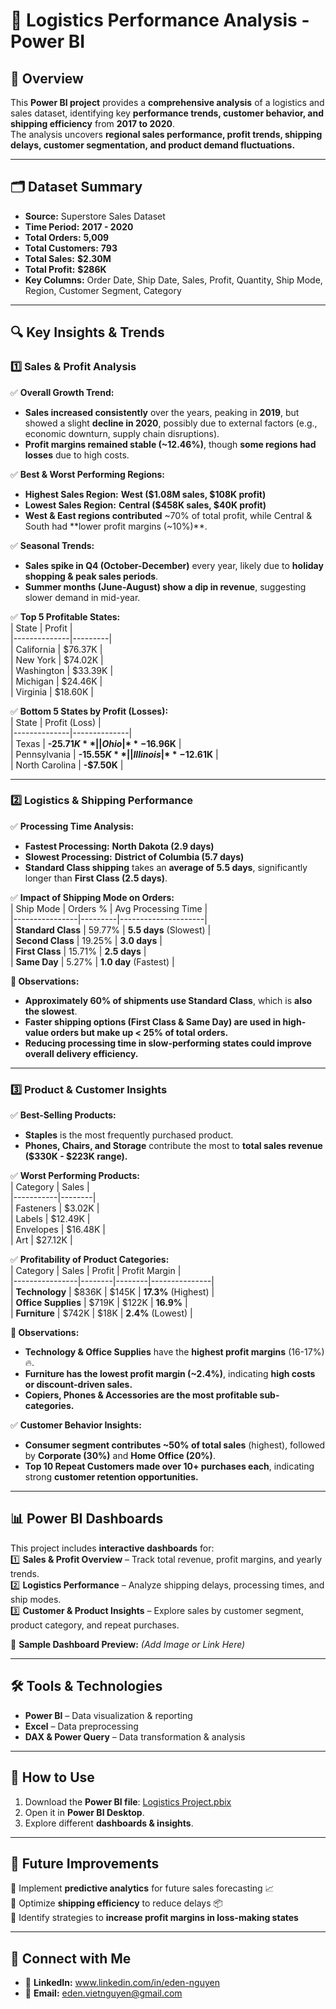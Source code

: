 # 🚛 Logistics Performance Analysis - Power BI

## 📌 Overview  
This **Power BI project** provides a **comprehensive analysis** of a logistics and sales dataset, identifying key **performance trends, customer behavior, and shipping efficiency** from **2017 to 2020**.  
The analysis uncovers **regional sales performance, profit trends, shipping delays, customer segmentation, and product demand fluctuations.**  

---

## 🗂️ Dataset Summary  
- **Source:** Superstore Sales Dataset  
- **Time Period:** **2017 - 2020**  
- **Total Orders:** **5,009**  
- **Total Customers:** **793**  
- **Total Sales:** **$2.30M**  
- **Total Profit:** **$286K**  
- **Key Columns:** Order Date, Ship Date, Sales, Profit, Quantity, Ship Mode, Region, Customer Segment, Category  

---

## 🔍 Key Insights & Trends  

### 1️⃣ **Sales & Profit Analysis**
✅ **Overall Growth Trend:**  
- **Sales increased consistently** over the years, peaking in **2019**, but showed a slight **decline in 2020**, possibly due to external factors (e.g., economic downturn, supply chain disruptions).  
- **Profit margins remained stable (~12.46%)**, though **some regions had losses** due to high costs.  

✅ **Best & Worst Performing Regions:**  
- **Highest Sales Region:** **West ($1.08M sales, $108K profit)**  
- **Lowest Sales Region:** **Central ($458K sales, $40K profit)**  
- **West & East regions contributed** ~70% of total profit, while Central & South had **lower profit margins (~10%)**.  

✅ **Seasonal Trends:**  
- **Sales spike in Q4 (October-December)** every year, likely due to **holiday shopping & peak sales periods**.  
- **Summer months (June-August) show a dip in revenue**, suggesting slower demand in mid-year.  

✅ **Top 5 Profitable States:**  
| State         | Profit  |  
|--------------|---------|  
| California   | $76.37K |  
| New York     | $74.02K |  
| Washington   | $33.39K |  
| Michigan     | $24.46K |  
| Virginia     | $18.60K |  

✅ **Bottom 5 States by Profit (Losses):**  
| State         | Profit (Loss) |  
|--------------|--------------|  
| Texas        | **-$25.71K**  |  
| Ohio         | **-$16.96K**  |  
| Pennsylvania | **-$15.55K**  |  
| Illinois     | **-$12.61K**  |  
| North Carolina | **-$7.50K**  |  

---

### 2️⃣ **Logistics & Shipping Performance**
✅ **Processing Time Analysis:**  
- **Fastest Processing:** **North Dakota (2.9 days)**  
- **Slowest Processing:** **District of Columbia (5.7 days)**  
- **Standard Class shipping** takes an **average of 5.5 days**, significantly longer than **First Class (2.5 days)**.  

✅ **Impact of Shipping Mode on Orders:**  
| Ship Mode       | Orders % | Avg Processing Time |  
|----------------|---------|---------------------|  
| **Standard Class** | 59.77%  | **5.5 days** (Slowest) |  
| **Second Class**   | 19.25%  | **3.0 days** |  
| **First Class**    | 15.71%  | **2.5 days** |  
| **Same Day**       | 5.27%   | **1.0 day** (Fastest) |  

**🔹 Observations:**  
- **Approximately 60% of shipments use Standard Class**, which is **also the slowest**.  
- **Faster shipping options (First Class & Same Day) are used in high-value orders but make up < 25% of total orders.**  
- **Reducing processing time in slow-performing states could improve overall delivery efficiency.**  

---

### 3️⃣ **Product & Customer Insights**
✅ **Best-Selling Products:**  
- **Staples** is the most frequently purchased product.  
- **Phones, Chairs, and Storage** contribute the most to **total sales revenue ($330K - $223K range).**  

✅ **Worst Performing Products:**  
| Category   | Sales |  
|-----------|--------|  
| Fasteners | $3.02K |  
| Labels    | $12.49K |  
| Envelopes | $16.48K |  
| Art       | $27.12K |  

✅ **Profitability of Product Categories:**  
| Category        | Sales   | Profit | Profit Margin |  
|----------------|--------|--------|---------------|  
| **Technology** | $836K  | $145K  | **17.3%** (Highest) |  
| **Office Supplies** | $719K  | $122K  | **16.9%** |  
| **Furniture** | $742K  | $18K   | **2.4%** (Lowest) |  

**🔹 Observations:**  
- **Technology & Office Supplies** have the **highest profit margins** (16-17%) 🔥.  
- **Furniture has the lowest profit margin (~2.4%)**, indicating **high costs or discount-driven sales.**  
- **Copiers, Phones & Accessories are the most profitable sub-categories.**  

✅ **Customer Behavior Insights:**  
- **Consumer segment contributes ~50% of total sales** (highest), followed by **Corporate (30%)** and **Home Office (20%)**.  
- **Top 10 Repeat Customers made over 10+ purchases each**, indicating strong **customer retention opportunities.**  

---

## 📊 Power BI Dashboards  
This project includes **interactive dashboards** for:  
1️⃣ **Sales & Profit Overview** – Track total revenue, profit margins, and yearly trends.  
2️⃣ **Logistics Performance** – Analyze shipping delays, processing times, and ship modes.  
3️⃣ **Customer & Product Insights** – Explore sales by customer segment, product category, and repeat purchases.  

📌 **Sample Dashboard Preview:** *(Add Image or Link Here)*  

---

## 🛠️ Tools & Technologies  
- **Power BI** – Data visualization & reporting  
- **Excel** – Data preprocessing  
- **DAX & Power Query** – Data transformation & analysis  

---

## 🚀 How to Use  
1. Download the **Power BI file**: [Logistics Project.pbix](Logistics%20Project.pbix)  
2. Open it in **Power BI Desktop**.  
3. Explore different **dashboards & insights**.  

---

## 📌 Future Improvements  
🔹 Implement **predictive analytics** for future sales forecasting 📈  
🔹 Optimize **shipping efficiency** to reduce delays 📦  
🔹 Identify strategies to **increase profit margins in loss-making states**  

---

## 🤝 Connect with Me  
- 🔗 **LinkedIn:** www.linkedin.com/in/eden-nguyen 
- 📧 **Email:** eden.vietnguyen@gmail.com  

